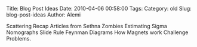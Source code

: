Title: Blog Post Ideas
Date: 2010-04-06 00:58:00
Tags: 
Category: old
Slug: blog-post-ideas
Author: Alemi

Scattering Recap
Articles from Sethna
Zombies
Estimating Sigma
Nomographs
Slide Rule
Feynman Diagrams
How Magnets work
Challenge Problems.
